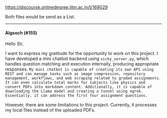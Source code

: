 https://discourse.onlinedegree.iitm.ac.in/t/169029

Both files would be send as a List.</p><hr>

<h4>Algsoch (#155)</h4>
<p>Hello Sir,</p>
<p>I want to express my gratitude for the opportunity to work on this project. I have developed a mini chatbot backend using <code>vicky_server.py</code>, which handles question matching and execution internally, producing appropriate responses. <code>My mini chatbot is capable of creating its own API using REST and can manage tasks such as image compression, repository management, workflows, and web scraping related to graded assignments. It can even calculate total marks for subjects like physics and convert PDFs into markdown content. Additionally, it is capable of downloading the Llama model and creating a tunnel using ngrok. Essentially, it can address the first four assignment questions.</code></p>
<p>However, there are some limitations to this project. Currently, it processes my local files instead of the uploaded PDFs.